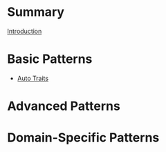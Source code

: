 # Summary

[Introduction](introduction.md)

# Basic Patterns

- [Auto Traits](./auto-traits.md)

# Advanced Patterns

# Domain-Specific Patterns